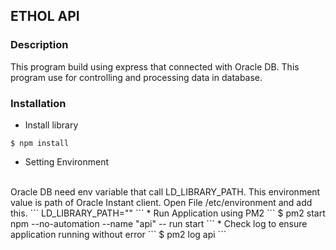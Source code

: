 ## ETHOL API

### Description
This program build using express that connected with Oracle DB. This program use for controlling and processing data in database.


### Installation 

* Install library
```
$ npm install
```
* Setting Environment
<br />
  Oracle DB need env variable that call LD_LIBRARY_PATH. This environment value is path of Oracle Instant client. Open File /etc/environment and add this.
  ```
  LD_LIBRARY_PATH="<path of oracle instant client>"
  ```
* Run Application using PM2
```
$ pm2 start npm --no-automation --name "api" -- run start
```
* Check log to ensure application running without error
```
$ pm2 log api
```